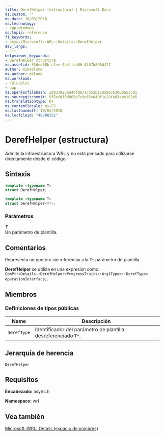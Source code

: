```yaml
---
title: DerefHelper (estructura) | Microsoft Docs
ms.custom: ''
ms.date: 10/03/2018
ms.technology:
- cpp-windows
ms.topic: reference
f1_keywords:
- async/Microsoft::WRL::Details::DerefHelper
dev_langs:
- C++
helpviewer_keywords:
- DerefHelper structure
ms.assetid: 86ded58b-c3ee-4a4f-bb86-4f67b895d427
author: mikeblome
ms.author: mblome
ms.workload:
- cplusplus
- uwp
ms.openlocfilehash: 2d9339256d4dfda717d52b11da965b3600a53cd1
ms.sourcegitcommit: 955ef0f9d966e7c9c65e040f1e28fa83abe102a5
ms.translationtype: MT
ms.contentlocale: es-ES
ms.lasthandoff: 10/04/2018
ms.locfileid: "48788362"
---
```

# <a name="derefhelper-structure"></a>DerefHelper (estructura)

Admite la infraestructura WRL y no está pensado para utilizarse directamente desde el código.

## <a name="syntax"></a>Sintaxis

```cpp
template <typename T>
struct DerefHelper;

template <typename T>
struct DerefHelper<T*>;
```

### <a name="parameters"></a>Parámetros

*T*<br/>
Un parámetro de plantilla.

## <a name="remarks"></a>Comentarios

Representa un puntero sin referencia a la `T*` parámetro de plantilla.

**DerefHelper** se utiliza en una expresión como: `ComPtr<Details::DerefHelper<ProgressTraits::Arg1Type>::DerefType> operationInterface;`.

## <a name="members"></a>Miembros

### <a name="public-typedefs"></a>Definiciones de tipos públicas

|Name|Descripción|
|----------|-----------------|
|`DerefType`|Identificador del parámetro de plantilla desreferenciado `T*`.|

## <a name="inheritance-hierarchy"></a>Jerarquía de herencia

`DerefHelper`

## <a name="requirements"></a>Requisitos

**Encabezado:** async.h

**Namespace:** wrl

## <a name="see-also"></a>Vea también

[Microsoft::WRL::Details (espacio de nombres)](../windows/microsoft-wrl-details-namespace.md)